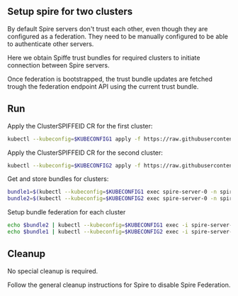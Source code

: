 ## Setup spire for two clusters

By default Spire servers don't trust each other, even though they are configured as a federation.
They need to be manually configured to be able to authenticate other servers.

Here we obtain Spiffe trust bundles for required clusters to initiate connection between Spire servers.

Once federation is bootstrapped, the trust bundle updates are fetched trough the federation endpoint API using the current trust bundle.

## Run

Apply the ClusterSPIFFEID CR for the first cluster:
```bash
kubectl --kubeconfig=$KUBECONFIG1 apply -f https://raw.githubusercontent.com/networkservicemesh/deployments-k8s/d87d02b15fe5ca043faff3cbbb84f28aaa1e91c5/examples/interdomain/spiffe_federation/cluster1-spiffeid-template.yaml
```

Apply the ClusterSPIFFEID CR for the second cluster:
```bash
kubectl --kubeconfig=$KUBECONFIG2 apply -f https://raw.githubusercontent.com/networkservicemesh/deployments-k8s/d87d02b15fe5ca043faff3cbbb84f28aaa1e91c5/examples/interdomain/spiffe_federation/cluster2-spiffeid-template.yaml
```

Get and store bundles for clusters:
```bash
bundle1=$(kubectl --kubeconfig=$KUBECONFIG1 exec spire-server-0 -n spire -- bin/spire-server bundle show -format spiffe)
bundle2=$(kubectl --kubeconfig=$KUBECONFIG2 exec spire-server-0 -n spire -- bin/spire-server bundle show -format spiffe)
```

Setup bundle federation for each cluster
```bash
echo $bundle2 | kubectl --kubeconfig=$KUBECONFIG1 exec -i spire-server-0 -n spire -- bin/spire-server bundle set -format spiffe -id "spiffe://nsm.cluster2"
echo $bundle1 | kubectl --kubeconfig=$KUBECONFIG2 exec -i spire-server-0 -n spire -- bin/spire-server bundle set -format spiffe -id "spiffe://nsm.cluster1"
```

## Cleanup

No special cleanup is required.

Follow the general cleanup instructions for Spire to disable Spire Federation.
